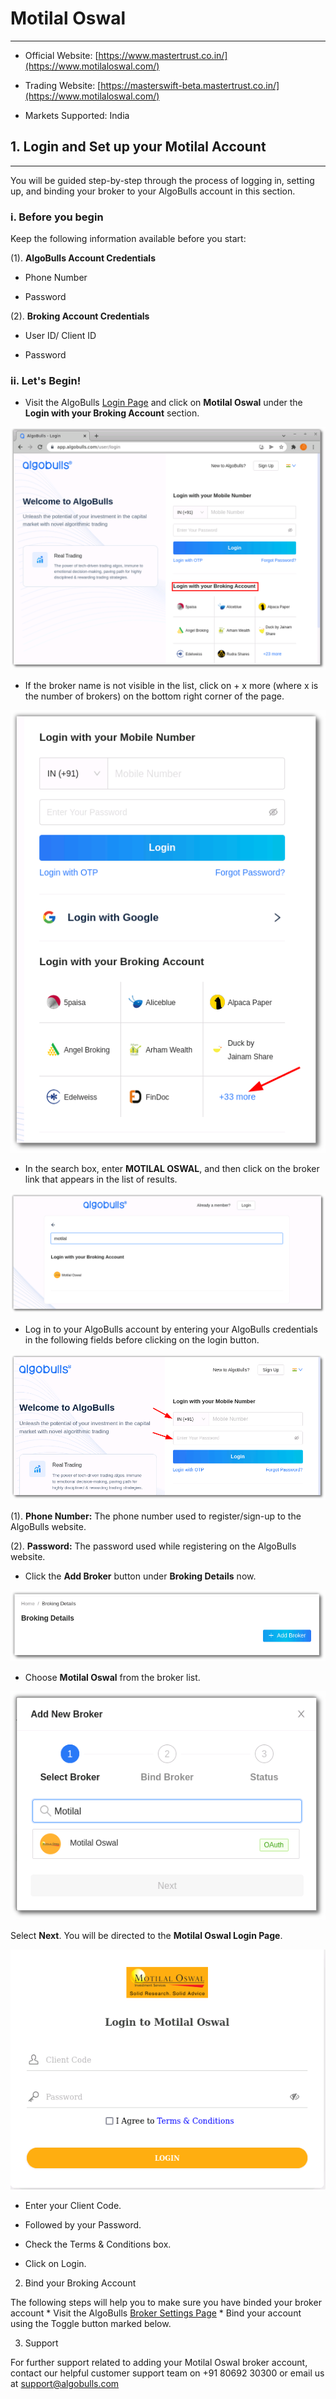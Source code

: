 # Motilal Oswal
---

* Official Website: [https://www.mastertrust.co.in/](https://www.motilaloswal.com/)

* Trading Website: [https://masterswift-beta.mastertrust.co.in/](https://www.motilaloswal.com/)

* Markets Supported: India

## 1. Login and Set up your Motilal Account
---

You will be guided step-by-step through the process of logging in, setting up, and binding your broker to your AlgoBulls account in this section.

### i. Before you begin

Keep the following information available before you start:

(1). **AlgoBulls Account Credentials**
* Phone Number

* Password

(2). **Broking Account Credentials**
* User ID/ Client ID

* Password

### ii. Let's Begin! 
* Visit the AlgoBulls [Login Page](https://app.algobulls.com/user/login) and click on **Motilal Oswal** under the **Login with your Broking Account** section.

[ ![MotilalOswal](imgs/algo_home.png "Click to Enlarge or Ctrl+Click to open in a new Tab") ](imgs/algo_home.png)

* If the broker name is not visible in the list, click on + x more (where x is the number of brokers) on the bottom right corner of the page.

[ ![MotilalOswal](imgs/search_broker.png "Click to Enlarge or Ctrl+Click to open in a new Tab") ](imgs/search_broker.png)

* In the search box, enter **MOTILAL OSWAL**, and then click on the broker link that appears in the list of results.

[ ![MotilalOswal](imgs/motilaloswal/search_motilal_oswal.png "Click to Enlarge or Ctrl+Click to open in a new Tab") ](imgs/motilaloswal/search_motilal_oswal.png)

* Log in to your AlgoBulls account by entering your AlgoBulls credentials in the following fields before clicking on the login button.

[ ![MotilalOswal](imgs/sign-in-2.png "Click to Enlarge or Ctrl+Click to open in a new Tab") ](imgs/sign-in-2.png)

(1). **Phone Number:** The phone number used to register/sign-up to the AlgoBulls website.

(2). **Password:** The password used while registering on the AlgoBulls website.

* Click the **Add Broker** button under **Broking Details** now.

[ ![MotilalOswal](imgs/brokingdetails.png "Click to Enlarge or Ctrl+Click to open in a new Tab") ](imgs/brokingdetails.png)

* Choose **Motilal Oswal** from the broker list.

[ ![MotilalOswal](imgs/motilaloswal/add_broker.png "Click to Enlarge or Ctrl+Click to open in a new Tab") ](imgs/motilaloswal/add_broker.png)

Select **Next**. You will be directed to the **Motilal Oswal Login Page**.

[ ![MotilalOswal](imgs/motilaloswal/motilaloswal_creds.png "Click to Enlarge or Ctrl+Click to open in a new Tab") ](imgs/motilaloswal/motilaloswal_creds.png)

* Enter your Client Code.

* Followed by your Password. 

* Check the Terms & Conditions box. 

* Click on Login.

2. Bind your Broking Account

The following steps will help you to make sure you have binded your broker account * Visit the AlgoBulls [Broker Settings Page](https://app.algobulls.com/account/broking) * Bind your account using the Toggle button marked below.     

3. Support

For further support related to adding your Motilal Oswal broker account, contact our helpful customer support team on +91 80692 30300 or email us at [support@algobulls.com](https://support@algobulls.com)
